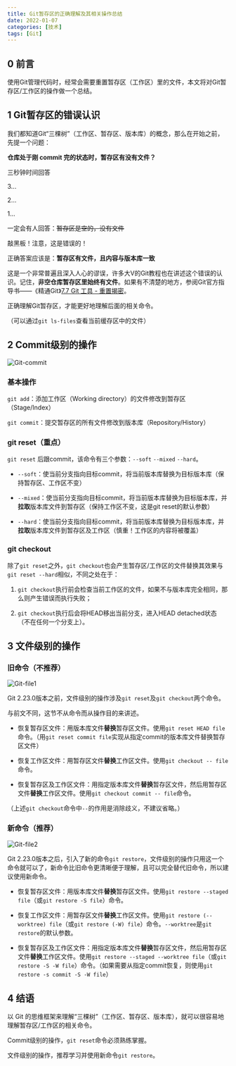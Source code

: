 ```yaml
---
title: Git暂存区的正确理解及其相关操作总结
date: 2022-01-07
categories: [技术]
tags: [Git]
---
```


## 0 前言

使用Git管理代码时，经常会需要重置暂存区（工作区）里的文件，本文将对Git暂存区/工作区的操作做一个总结。

## 1 Git暂存区的错误认识

我们都知道Git“三棵树”（工作区、暂存区、版本库）的概念，那么在开始之前，先提一个问题：

**仓库处于刚 commit 完的状态时，暂存区有没有文件？**

三秒钟时间回答

3...

2...

1...

一定会有人回答：~~暂存区是空的，没有文件~~

敲黑板！注意，这是错误的！

正确答案应该是：**暂存区有文件，且内容与版本库一致**

这是一个非常普遍且深入人心的谬误，许多大V的Git教程也在讲述这个错误的认识。记住，**非空仓库暂存区里始终有文件**。如果有不清楚的地方，参阅Git官方指导书——《精通Git》[7.7 Git 工具 - 重置揭密](https://git-scm.com/book/zh/v2/Git-%E5%B7%A5%E5%85%B7-%E9%87%8D%E7%BD%AE%E6%8F%AD%E5%AF%86)。

正确理解Git暂存区，才能更好地理解后面的相关命令。

（可以通过`git ls-files`查看当前缓存区中的文件）

## 2 Commit级别的操作

![Git-commit](https://pic.intime.fun/blog/Git-commit.png)

### 基本操作

 `git add`：添加工作区（Working directory）的文件修改到暂存区（Stage/Index）

 `git commit`：提交暂存区的所有文件修改到版本库（Repository/History）

### git reset（重点）

`git reset` 后跟commit，该命令有三个参数：`--soft` `--mixed` `--hard`。

- `--soft`：使当前分支指向目标commit，将当前版本库替换为目标版本库（保持暂存区、工作区不变）

- `--mixed`：使当前分支指向目标commit，将当前版本库替换为目标版本库，并**拉取**版本库文件到暂存区（保持工作区不变，这是git reset的默认参数）

- `--hard`：使当前分支指向目标commit，将当前版本库替换为目标版本库，并**拉取**版本库文件到暂存区及工作区（慎重！工作区的内容将被覆盖）

### git checkout

除了`git reset`之外，`git checkout`也会产生暂存区/工作区的文件替换其效果与`git reset --hard`相似，不同之处在于：

1. `git checkout`执行前会检查当前工作区的文件，如果不与版本库完全相同，那么则产生错误而执行失败；

2. `git checkout`执行后会将HEAD移出当前分支，进入HEAD detached状态（不在任何一个分支上）。

## 3 文件级别的操作

### 旧命令（不推荐）

![Git-file1](https://pic.intime.fun/blog/Git-file1.png)

Git 2.23.0版本之前，文件级别的操作涉及`git reset`及`git checkout`两个命令。

与前文不同，这节不从命令而从操作目的来讲述。

- 恢复暂存区文件：用版本库文件**替换**暂存区文件。使用`git reset HEAD file`命令。（用`git reset commit file`实现从指定commit的版本库文件替换暂存区文件）

- 恢复工作区文件：用暂存区文件**替换**工作区文件。使用`git checkout -- file`命令。
- 恢复暂存区及工作区文件：用指定版本库文件**替换**暂存区文件，然后用暂存区文件**替换**工作区文件。使用`git checkout commit -- file`命令。

（上述`git checkout`命令中`--`的作用是消除歧义，不建议省略。）

### 新命令（推荐）

![Git-file2](https://pic.intime.fun/blog/Git-file2.png)

Git 2.23.0版本之后，引入了新的命令`git restore`，文件级别的操作只用这一个命令就可以了，新命令比旧命令更清晰便于理解，且可以完全替代旧命令，所以建议使用新命令。

- 恢复暂存区文件：用版本库文件**替换**暂存区文件。使用`git restore --staged file`（或`git restore -S file`）命令。

- 恢复工作区文件：用暂存区文件**替换**工作区文件。使用`git restore (--worktree) file`（或`git restore (-W) file`）命令。`--worktree`是`git restore`的默认参数。

- 恢复暂存区及工作区文件：用指定版本库文件**替换**暂存区文件，然后用暂存区文件**替换**工作区文件。使用`git restore --staged --worktree file`（或`git restore -S -W file`）命令。（如果需要从指定commit恢复，则使用`git restore -s commit -S -W file`）

## 4 结语

以 Git 的思维框架来理解“三棵树”（工作区、暂存区、版本库），就可以很容易地理解暂存区/工作区的相关命令。

Commit级别的操作，`git reset`命令必须熟练掌握。

文件级别的操作，推荐学习并使用新命令`git restore`。
